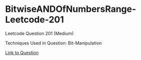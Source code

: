 # BitwiseANDOfNumbersRange-Leetcode-201

Leetcode Question 201 (Medium)

Techniques Used in Question:
Bit-Manipulation

[Link to Question](https://leetcode.com/problems/bitwise-and-of-numbers-range/)
